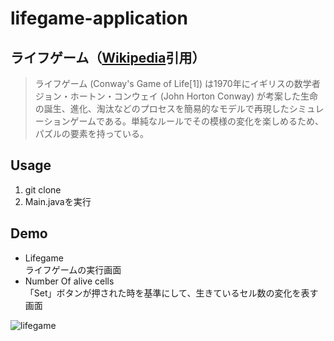 # lifegame-application
## ライフゲーム（[Wikipedia](https://ja.wikipedia.org/wiki/%E3%83%A9%E3%82%A4%E3%83%95%E3%82%B2%E3%83%BC%E3%83%A0)引用）
> ライフゲーム (Conway's Game of Life[1]) は1970年にイギリスの数学者ジョン・ホートン・コンウェイ (John Horton Conway) が考案した生命の誕生、進化、淘汰などのプロセスを簡易的なモデルで再現したシミュレーションゲームである。単純なルールでその模様の変化を楽しめるため、パズルの要素を持っている。

## Usage
1. git clone
2. Main.javaを実行

## Demo
- Lifegame  
ライフゲームの実行画面
- Number Of alive cells   
「Set」ボタンが押された時を基準にして、生きているセル数の変化を表す画面 

![lifegame](https://user-images.githubusercontent.com/88955673/166679803-e6779a20-2667-4126-9923-c40d817d60f0.gif)
